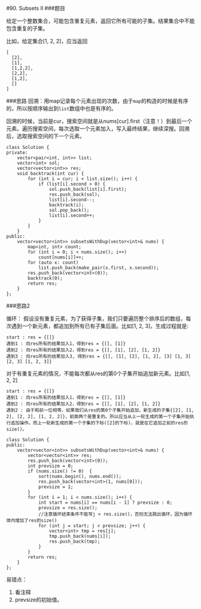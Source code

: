 #90. Subsets II
###题目

给定一个整数集合，可能包含重复元素，返回它所有可能的子集。结果集合中不能包含重复的子集。

比如，给定集合[1, 2, 2]，应当返回

```
[
  [2],
  [1],
  [1,2,2],
  [2,2],
  [1,2],
  []
]
```

###思路
回溯：用map记录每个元素出现的次数，由于`map`的构造的时候是有序的，所以按顺序输出到`list`数组中也是有序的。


回溯的时候，当前是cur，搜索空间就是从nums[cur].first（注意！）到最后一个元素。遍历搜索空间，每次选取一个元素加入，写入最终结果，继续深搜。回溯后，选取搜索空间的下一个元素。


```
class Solution {
private:
    vector<pair<int, int>> list;
    vector<int> sol;
    vector<vector<int>> res;
    void backtrack(int cur) {
        for (int i = cur; i < list.size(); i++) {
            if (list[i].second > 0) {
                sol.push_back(list[i].first);
                res.push_back(sol);
                list[i].second--;
                backtrack(i);
                sol.pop_back();
                list[i].second++;
            }
        }
    }
public:
    vector<vector<int>> subsetsWithDup(vector<int>& nums) {
        map<int, int> count;
        for (int i = 0; i < nums.size(); i++)
            count[nums[i]]++;
        for (auto x: count)
            list.push_back(make_pair(x.first, x.second));
        res.push_back(vector<int>(0));
        backtrack(0);
        return res;
    }
};
```

###思路2

循环：
假设没有重复元素，为了获得子集，我们只要遍历整个排序后的数组，每次遇到一个新元素，都追加到所有已有子集后面。比如[1, 2, 3]，生成过程就是:
```
start : res = {[]}
遇到1 : 向res所有的结果加入1，得到res = {[], [1]}
遇到2 : 向res所有的结果加入2，得到res = {[], [1], [2], [1, 2]}
遇到3 : 向res所有的结果加入3, 得到res = {[], [1], [2], [1, 2], [3] [1, 3] [2, 3] [1, 2, 3]}
```
对于有重复元素的情况，不能每次都从res的第0个子集开始追加新元素。比如[1, 2, 2]
```
start : res = {[]}
遇到1 : 向res所有的结果加入1，得到res = {[], [1]}
遇到2 : 向res所有的结果加入2，得到res = {[], [1], [2], [1, 2]}
遇到2 : 由于和前一位相等，如果我们从res的第0个子集开始追加，新生成的子集{[2], [1, 2], [2, 2], [1, 2, 2]}，前面两个是重复的。所以应当从上一轮生成的第一个子集开始执行追加操作。而上一轮新生成的第一个子集的下标([2]的下标)，就是在它追加之前的res的size()。
```


```
class Solution {
public:
    vector<vector<int>> subsetsWithDup(vector<int>& nums) {
        vector<vector<int>> res;
        res.push_back(vector<int>(0));
        int prevsize = 0;
        if (nums.size() != 0)  {
            sort(nums.begin(), nums.end());
            res.push_back(vector<int>(1, nums[0]));
            prevsize = 1;
        }
        for (int i = 1; i < nums.size(); i++) {
            int start = nums[i] == nums[i - 1] ? prevsize : 0;
            prevsize = res.size();
            //注意循环结束条件不能写j < res.size()，否则无法跳出循环，因为循环体内增加了res的size()
            for (int j = start; j < prevsize; j++) {
                vector<int> tmp = res[j];
                tmp.push_back(nums[i]);
                res.push_back(tmp);
            }
        }
        return res;
    }
};
```
易错点：

1. 看注释
2. prevsize的初始值。
